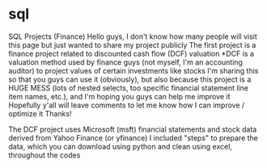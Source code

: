 # sql
SQL Projects (Finance)
Hello guys,
I don't know how many people will visit this page but just wanted to share my project publicly
The first project is a finance project related to discounted cash flow (DCF) valuation
  *DCF is a valuation method used by finance guys (not myself, I'm an accounting auditor) to project values of certain investments like stocks
I'm sharing this so that you guys can use it (obviously), but also because this project is a HUGE MESS (lots of nested selects, too specific financial statement line item names, etc.), and I'm hoping you guys can help me improve it
Hopefully y'all will leave comments to let me know how I can improve / optimize it
Thanks!

The DCF project uses Microsoft (msft) financial statements and stock data derived from Yahoo Finance (or yfinance)
I included "steps" to prepare the data, which you can download using python and clean using excel, throughout the codes
